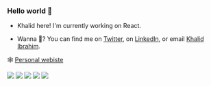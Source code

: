 <!---
Khalid-212/Khalid-212 is a ✨ special ✨ repository because its `README.md` (this file) appears on your GitHub profile.
You can click the Preview link to take a look at your changes.
--->
### Hello world 👋

- Khalid here! I'm currently working on React.


- Wanna 💬? You can find me on [Twitter](https://twitter.com/kalid_js), on [LinkedIn](https://www.linkedin.com/in/kalid-js/), or email [Khalid Ibrahim](mailto:khalid.ibr212@gmail.com?subject=[GitHub]).





🕸 [Personal webiste](https://khalidibrahim.tk//)


![](http://github-profile-summary-cards.vercel.app/api/cards/profile-details?username=khalid-212&theme=apprentice)
![](http://github-profile-summary-cards.vercel.app/api/cards/repos-per-language?username=khalid-212&theme=apprentice)
![](http://github-profile-summary-cards.vercel.app/api/cards/most-commit-language?username=khalid-212&theme=apprentice)
![](http://github-profile-summary-cards.vercel.app/api/cards/stats?username=khalid-212&theme=apprentice)
![](http://github-profile-summary-cards.vercel.app/api/cards/productive-time?username=khalid-212&theme=apprentice&utcOffset=8)
